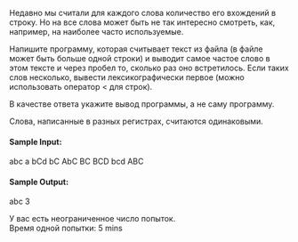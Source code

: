 Недавно мы считали для каждого слова количество его вхождений в строку. Но на все слова может быть не так интересно
смотреть, как, например, на наиболее часто используемые.

Напишите программу, которая считывает текст из файла (в файле может быть больше одной строки) и выводит самое частое
слово в этом тексте и через пробел то, сколько раз оно встретилось. Если таких слов несколько, вывести лексикографически
первое (можно использовать оператор < для строк).

В качестве ответа укажите вывод программы, а не саму программу.

Слова, написанные в разных регистрах, считаются одинаковыми.

#### Sample Input:

abc a bCd bC AbC BC BCD bcd ABC

#### Sample Output:

abc 3

У вас есть неограниченное число попыток.  
Время одной попытки: 5 mins